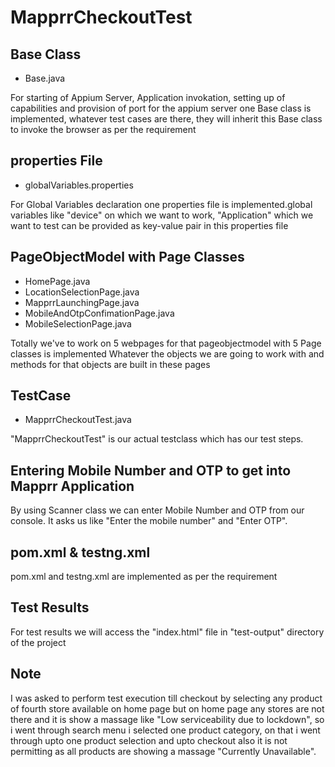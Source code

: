 # MapprrCheckoutTest
## Base Class
* Base.java

For starting of Appium Server, Application invokation, setting up of capabilities and provision of port for the appium server one Base class is implemented, whatever test cases are there, they will inherit this Base class to invoke the browser as per the requirement
## properties File
* globalVariables.properties

For Global Variables declaration one properties file is implemented.global variables like "device" on which we want to work, "Application" which we want to test can be provided as key-value pair in this properties file

## PageObjectModel with Page Classes
* HomePage.java
* LocationSelectionPage.java
* MapprrLaunchingPage.java
* MobileAndOtpConfimationPage.java
* MobileSelectionPage.java

Totally we've to work on 5 webpages for that pageobjectmodel with 5 Page classes is implemented Whatever the objects we are going to work with and methods for that objects are built in these pages

## TestCase
* MapprrCheckoutTest.java

"MapprrCheckoutTest" is our actual testclass which has our test steps.

## Entering Mobile Number and OTP to get into Mapprr Application
By using Scanner class we can enter Mobile Number and OTP from our console.
It asks us like "Enter the mobile number" and "Enter OTP".

## pom.xml & testng.xml
pom.xml and testng.xml are implemented as per the requirement

## Test Results
For test results we will access the "index.html" file in "test-output" directory of the project

## Note
I was asked to perform test execution till checkout by selecting any product of fourth store available on home page but on home page any stores are not there and it is show a massage like "Low serviceability due to lockdown", so i went through search menu i selected one product category, on that i went through upto one product selection and upto checkout also it is not permitting
as all products are showing a massage "Currently Unavailable". 
